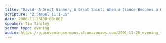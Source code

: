 ```yaml
---
title: "David- A Great Sinner, A Great Saint: When a Glance Becomes a Gaze"
scripture: "2 Samuel 11:1-15"
date: 2006-11-26T00:00:00Z
speaker: Tim Tinsley
sermon_type: evening
audio: https://pcpceveningsermons.s3.amazonaws.com/2006-11-26_evening_tinsley.mp3 
---
```



